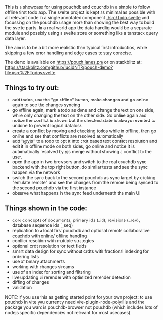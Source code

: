 This is a showcase for using pouchdb and couchdb in a simple to follow offline first todo app.
The svelte project is kept as minimal as possible with all relevant code in a single annotated component [./src/Todo.svelte](Todo.svelte) and focussing on the pouchdb usage more than showing the best way to build the svelte parts. In a real world app the data handlig would be a separate module and possibly using a svelte store or something like a tanstack query data layer.

The aim is to be a bit more realistic than typical first introductios, while skipping a few error handling and edge cases to stay conscise.

The demo is available on https://pouch.lanes.pm or on stackblitz at: https://stackblitz.com/github/lucidNTR/pouch-demo?file=src%2FTodos.svelte

## Things to try out:
- add todos, use the "go offline" button, make changes and go online again to see the changes syncing
- go offline again, mark a todo as done and change the text on one side, while only changing the text on the other side. Go online again and notice the conflict is shown but the checked state is always reverted to undone to prevent logical dataloss
- create a conflict by moving and checking todos while in offline, then go online and see that conflicts are resolved automatically
- add "@yjs" to a todo to opt it into crdt based text conflict resolution and edit it in offline mode on both sides, go online and notice it is automatically resolved by yjs merge without showing a conflict to the user.
- open the app in two browsers and switch to the real couchdb sync backend with the top right button, do similar tests and see the sync happen via the network
- switch the sync back to the second pouchdb as sync target by clicking "emulate remote" and see the changes from the remore being synced to the second pouchdb via the first instance
- observe what happens in the sync feed underneath the main UI

## Things shown in the code:
- core concepts of documents, primary ids (_id), revisions (_rev), database sequence ids (_seq)
- replication to a local first pouchdb and optional remote collaborative couchdb with online/ offline handling
- conflict resoltion with multiple strategies 
- optional crdt resolution for text fields
- smart data design for sync without crdts with fractional indexing for ordering lists
- use of binary attachments
- working with changes streams
- use of an index for sorting and filtering
- live updating ui rerender with optimized rerender detection
- diffing of changes
- validation

NOTE: If you use this as getting started point for your own project: to use pouchdb in vite you currently need vite-plugin-node-polyfills and the package you want is pouchdb-browser not pouchdb (which includes lots of nodejs specific dependencies not relevant for most usecases)
